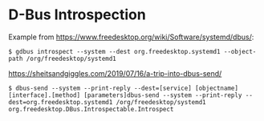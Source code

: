 # D-Bus Introspection

Example from https://www.freedesktop.org/wiki/Software/systemd/dbus/:

```console
$ gdbus introspect --system --dest org.freedesktop.systemd1 --object-path /org/freedesktop/systemd1
```

https://sheitsandgiggles.com/2019/07/16/a-trip-into-dbus-send/

```console
$ dbus-send --system --print-reply --dest=[service] [objectname] [interface].[method] [parameters]dbus-send --system --print-reply --dest=org.freedesktop.systemd1 /org/freedesktop/systemd1   org.freedesktop.DBus.Introspectable.Introspect
```
